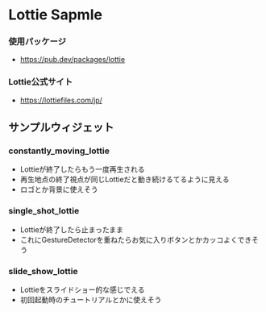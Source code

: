 # Lottie Sapmle

### 使用パッケージ
  - https://pub.dev/packages/lottie
### Lottie公式サイト
  - https://lottiefiles.com/jp/


## サンプルウィジェット

### constantly_moving_lottie 
  - Lottieが終了したらもう一度再生される 
  - 再生地点の終了視点が同じLottieだと動き続けるてるように見える
  - ロゴとか背景に使えそう
   
### single_shot_lottie
  - Lottieが終了したら止まったまま
  - これにGestureDetectorを重ねたらお気に入りボタンとかカッコよくできそう
   
### slide_show_lottie
  - Lottieをスライドショー的な感じでえる
  - 初回起動時のチュートリアルとかに使えそう
